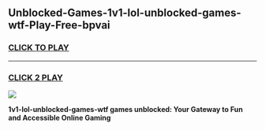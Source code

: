 
## Unblocked-Games-1v1-lol-unblocked-games-wtf-Play-Free-bpvai
<h3>
<a href="https://premium76.site?title=1v1-lol-unblocked-games-wtf&ref=21A">CLICK TO PLAY</a></h3>
<hr>

<h3>
<a href="https://premium76.site?title=1v1-lol-unblocked-games-wtf&ref=21A">CLICK 2 PLAY</a>
  
</h3>

<a href="https://premium76.site?title=1v1-lol-unblocked-games-wtf&ref=21A"><img src="https://clearcache.store/games.png"></a>


**1v1-lol-unblocked-games-wtf games unblocked: Your Gateway to Fun and Accessible Online Gaming**
